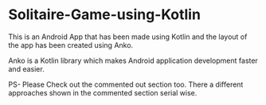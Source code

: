 # Solitaire-Game-using-Kotlin
This is an Android App that has been made using Kotlin and the layout of the app has been created using Anko.

Anko is a Kotlin library which makes Android application development faster and easier.


PS- Please Check out the commented out section too. There a different approaches shown in the commented section serial wise. 


